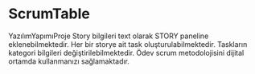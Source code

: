# ScrumTable
YazılımYapımıProje
Story bilgileri text olarak STORY paneline eklenebilmektedir.
Her bir storye ait task oluşturulabilmektedir.
Taskların kategori bilgileri değiştirilebilmektedir.
Ödev scrum metodolojisini dijital ortamda kullanmanızı sağlamaktadır.
